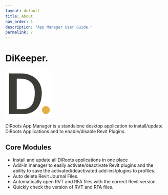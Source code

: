 ```yaml
---
layout: default
title: About
nav_order: 1
description: "App Manager User Guide."
permalink: /
---
```


# DiKeeper.

![DiRoots Logo](assets\images\DiRootsAppManager-Icon-Dark-150x150-1-150x150.png)

DiRoots App Manager is a standalone desktop application to install/update DiRoots Applications and to enable/disable Revit Plugins.

## Core Modules

- Install and update all DiRoots applications in one place
- Add-in manager to easily activate/deactivate Revit plugins and the ability to save the activated/deactivated add-ins/plugins to profiles.
- Auto delete Revit Journal Files.
- Automatically open RVT and RFA files with the correct Revit version.
- Quickly check the version of RVT and RFA files.